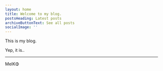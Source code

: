 ```yaml
---
layout: home
title: Welcome to my blog.
postsHeading: Latest posts
archiveButtonText: See all posts
socialImage: ''
---
```


This is my blog.

Yep, it is..

---
MelK&#934;
